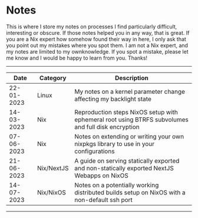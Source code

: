 # Notes

This is where I store my notes on processes I find particularly difficult, interesting
or obscure. If those notes helped you in any way, that is great. If you are a Nix
expert how somehow found their way in here, I only ask that you point out my mistakes
where you spot them. I am not a Nix expert, and my notes are limited to my ownknowledge.
If you spot a mistake, please let me know and I would be happy to learn from you. Thanks!

---

| Date       | Category   | Description                                                                                        |
| ---------- | ---------- | -------------------------------------------------------------------------------------------------- |
| 22-01-2023 | Linux      | My notes on a kernel parameter change affecting my backlight state                                 |
| 14-03-2023 | Nix        | Reproduction steps NixOS setup with ephemeral root using BTRFS subvolumes and full disk encryption |
| 07-06-2023 | Nix        | Notes on extending or writing your own nixpkgs library to use in your configurations               |
| 21-06-2023 | Nix/NextJS | A guide on serving statically exported and non-statically exported NextJS Webapps on NixOS         |
| 14-07-2023 | Nix/NixOS  | Notes on a potentially working distributed builds setup on NixOS with a non-default ssh port       |

---
